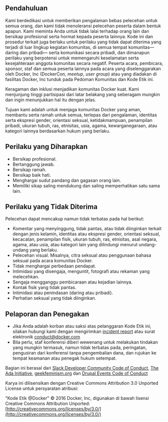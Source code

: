 ## Pendahuluan

Kami berdedikasi untuk memberikan pengalaman bebas pelecehan untuk semua orang, dan kami tidak menoleransi pelecehan peserta dalam bentuk apapun. Kami meminta Anda untuk tidak lalai terhadap orang lain dan bersikap profesional serta hormat kepada peserta lainnya. Kode ini dan prosedur terkait juga berlaku untuk perilaku yang tidak dapat diterima yang terjadi di luar lingkup kegiatan komunitas, di semua tempat komunitas— daring dan pribadi— serta komunikasi secara pribadi, dan dimanapun perilaku yang berpotensi untuk memengaruhi keselamatan serta kesejahteraan anggota komunitas secara negatif. Peserta acara, pembicara, sponsor, staf dan semua peserta lainnya pada acara yang diselenggarakan oleh Docker, Inc (DockerCon, *meetup*, *user group*) atau yang diadakan di fasilitas Docker, Inc tunduk pada Pedoman Komunitas dan Kode Etik ini.

Keragaman dan inklusi menjadikan komunitas Docker kuat. Kami menjunjung tinggi partisipasi dari latar belakang yang seberagam mungkin dan ingin menunjukkan hal itu dengan jelas.

Tujuan kami adalah untuk menjaga komunitas Docker yang aman, membantu serta ramah untuk semua, terlepas dari pengalaman, identitas serta ekspresi gender, orientasi seksual, ketidakmampuan, penampilan pribadi, ukuran tubuh, ras, etnisitas, usia, agama, kewarganegaraan, atau kategori lainnya berdasarkan hukum yang berlaku.

## Perilaku yang Diharapkan

- Bersikap profesional.
- Bertanggung jawab.
- Bersikap ramah.
- Bersikap baik hati.
- Menghargai sudut pandang dan gagasan orang lain.
- Memiliki sikap saling mendukung dan saling memperhatikan satu sama lain.

## Perilaku yang Tidak Diterima

Pelecehan dapat mencakup namun tidak terbatas pada hal berikut:

- Komentar yang menyinggung, tidak pantas, atau tidak diinginkan terkait dengan jenis kelamin, identitas atau ekspresi gender, orientasi seksual, kecacatan, penampilan fisik, ukuran tubuh, ras, etnisitas, asal negara, agama, atau usia, atau kategori lain yang dilindungi menurut undang-undang yang berlaku.
- Pelecehan visual. Misalnya, citra seksual atau penggunaan bahasa seksual pada acara komunitas Docker.
- Tidak menghargai perbedaan pendapat.
- Intimidasi yang disengaja, menguntit, fotografi atau rekaman yang melecehkan.
- Sengaja mengganggu pembicaraan atau kejadian lainnya.
- Kontak fisik yang tidak pantas.
- Intimidasi atau penindasan (daring atau pribadi).
- Perhatian seksual yang tidak diinginkan.

## Pelaporan dan Penegakan

- Jika Anda adalah korban atau saksi atas pelanggaran Kode Etik ini, silakan hubungi kami dengan mengirimkan [incident report](https://docs.google.com/forms/d/e/1FAIpQLScezna1ZXRPzC_phSDoPEF4c5nvw8yQW-vvtI8xHjv-BB9MOg/viewform?c=0&w=1)  atau surat elektronik conduct@docker.com
- Bila perlu, staf konferensi diberi wewenang untuk melakukan tindakan yang mungkin termasuk, namun tidak terbatas pada, peringatan, pengusiran dari konferensi tanpa pengembalian dana, dan rujukan ke tempat keamanan atau penegak hukum setempat.

Bagian ini berasal dari [Slack Developer Community Code of Conduct](https://api.slack.com/docs/community-code-of-conduct), [The Ada Initiative](https://adainitiative.org/2014/02/18/howto-design-a-code-of-conduct-for-your-community/), [geekfeminism.org](https://geekfeminism.org/about/code-of-conduct/) dan [Drupal Events Code of Conduct](https://events.drupal.org/dublin2016/code-conduct)

Karya ini dilisensikan dengan Creative Commons Attribution 3.0 Unported License untuk persyaratan atribusi:

"Kode Etik @Docker" © 2016 Docker, Inc, digunakan di bawah lisensi Creative Commons Attribution Unported: [http://creativecommons.org/licenses/by/3.0/](http://creativecommons.org/licenses/by/3.0/)
